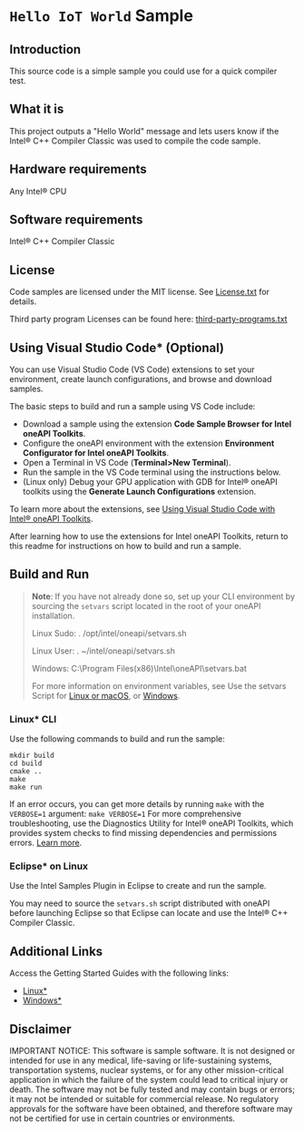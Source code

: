 ﻿# `Hello IoT World` Sample

## Introduction

This source code is a simple sample you could use for a quick compiler test.

## What it is

This project outputs a "Hello World" message and lets users know if the Intel®
C++ Compiler Classic was used to compile the code sample.

## Hardware requirements

Any Intel® CPU

## Software requirements

Intel® C++ Compiler Classic

## License

Code samples are licensed under the MIT license. See
[License.txt](https://github.com/oneapi-src/oneAPI-samples/blob/master/License.txt) for details.

Third party program Licenses can be found here:
[third-party-programs.txt](https://github.com/oneapi-src/oneAPI-samples/blob/master/third-party-programs.txt)

## Using Visual Studio Code* (Optional)

You can use Visual Studio Code (VS Code) extensions to set your environment,
create launch configurations, and browse and download samples.

The basic steps to build and run a sample using VS Code include:
 - Download a sample using the extension **Code Sample Browser for Intel oneAPI Toolkits**.
 - Configure the oneAPI environment with the extension **Environment Configurator for Intel oneAPI Toolkits**.
 - Open a Terminal in VS Code (**Terminal>New Terminal**).
 - Run the sample in the VS Code terminal using the instructions below.
 - (Linux only) Debug your GPU application with GDB for Intel® oneAPI toolkits using the **Generate Launch Configurations** extension.

To learn more about the extensions, see
[Using Visual Studio Code with Intel® oneAPI Toolkits](https://www.intel.com/content/www/us/en/develop/documentation/using-vs-code-with-intel-oneapi/top.html).

After learning how to use the extensions for Intel oneAPI Toolkits, return to
this readme for instructions on how to build and run a sample.

## Build and Run

> **Note**: If you have not already done so, set up your CLI
> environment by sourcing  the `setvars` script located in
> the root of your oneAPI installation.
>
> Linux Sudo: . /opt/intel/oneapi/setvars.sh
>
> Linux User: . ~/intel/oneapi/setvars.sh
>
> Windows: C:\Program Files(x86)\Intel\oneAPI\setvars.bat
>
> For more information on environment variables, see Use the setvars Script for
> [Linux or macOS](https://www.intel.com/content/www/us/en/develop/documentation/oneapi-programming-guide/top/oneapi-development-environment-setup/use-the-setvars-script-with-linux-or-macos.html),
> or [Windows](https://www.intel.com/content/www/us/en/develop/documentation/oneapi-programming-guide/top/oneapi-development-environment-setup/use-the-setvars-script-with-windows.html).



### Linux* CLI

Use the following commands to build and run the sample:

```
mkdir build
cd build
cmake ..
make
make run
```

If an error occurs, you can get more details by running `make` with
the `VERBOSE=1` argument:
``make VERBOSE=1``
For more comprehensive troubleshooting, use the Diagnostics Utility for
Intel® oneAPI Toolkits, which provides system checks to find missing
dependencies and permissions errors.
[Learn more](https://www.intel.com/content/www/us/en/develop/documentation/diagnostic-utility-user-guide/top.html).

### Eclipse* on Linux

Use the Intel Samples Plugin in Eclipse to create and run the sample.

You may need to source the `setvars.sh` script distributed with oneAPI before
launching Eclipse so that Eclipse can locate and use the Intel® C++ Compiler
Classic.

## Additional Links

Access the Getting Started Guides with the following links:

 * [Linux\*](https://www.intel.com/content/www/us/en/develop/documentation/get-started-with-intel-oneapi-iot-linux/top.html)
 * [Windows\*](https://www.intel.com/content/www/us/en/develop/documentation/get-started-with-intel-oneapi-iot-windows/top.html)

## Disclaimer

IMPORTANT NOTICE: This software is sample software. It is not designed or
intended for use in any medical, life-saving or life-sustaining systems,
transportation systems, nuclear systems, or for any other mission-critical
application in which the failure of the system could lead to critical injury
or death. The software may not be fully tested and may contain bugs or errors;
it may not be intended or suitable for commercial release. No regulatory
approvals for the software have been obtained, and therefore software may not
be certified for use in certain countries or environments.
